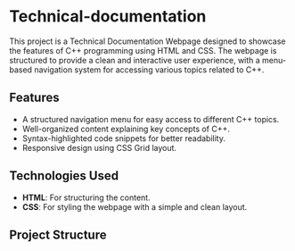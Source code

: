 # Technical-documentation
This project is a Technical Documentation Webpage designed to showcase the features of C++ programming using HTML and CSS. The webpage is structured to provide a clean and interactive user experience, with a menu-based navigation system for accessing various topics related to C++.

## Features
- A structured navigation menu for easy access to different C++ topics.
- Well-organized content explaining key concepts of C++.
- Syntax-highlighted code snippets for better readability.
- Responsive design using CSS Grid layout.

## Technologies Used
- **HTML**: For structuring the content.
- **CSS**: For styling the webpage with a simple and clean layout.

## Project Structure
